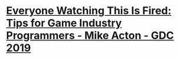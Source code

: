 # [Everyone Watching This Is Fired: Tips for Game Industry Programmers - Mike Acton - GDC 2019](https://www.youtube.com/watch?v=cV5HArLYajE&list=LL6MKUgGZ9Q8c2Ff7GnoRoqA)


